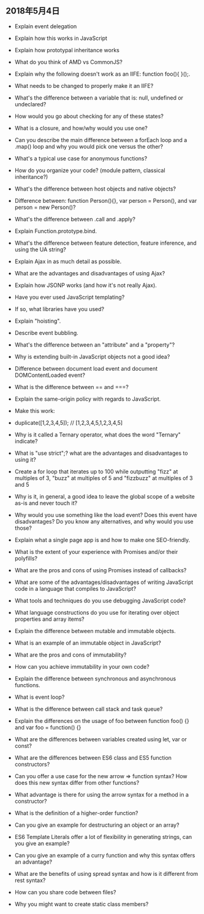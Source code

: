 ## 2018年5月4日

*  Explain event delegation

*  Explain how this works in JavaScript

*  Explain how prototypal inheritance works

*  What do you think of AMD vs CommonJS?

*  Explain why the following doesn't work as an IIFE: function foo(){ }();.

*  What needs to be changed to properly make it an IIFE?

*  What's the difference between a variable that is: null, undefined or undeclared?

*  How would you go about checking for any of these states?

*  What is a closure, and how/why would you use one?

*  Can you describe the main difference between a forEach loop and a .map() loop and why you would pick one versus the other?

*  What's a typical use case for anonymous functions?

*  How do you organize your code? (module pattern, classical inheritance?)

*  What's the difference between host objects and native objects?

*  Difference between: function Person(){}, var person = Person(), and var person = new Person()?

*  What's the difference between .call and .apply?

*  Explain Function.prototype.bind.

*  What's the difference between feature detection, feature inference, and using the UA string?

*  Explain Ajax in as much detail as possible.

*  What are the advantages and disadvantages of using Ajax?

*  Explain how JSONP works (and how it's not really Ajax).

*  Have you ever used JavaScript templating?

*  If so, what libraries have you used?

*  Explain "hoisting".

*  Describe event bubbling.

*  What's the difference between an "attribute" and a "property"?

*  Why is extending built-in JavaScript objects not a good idea?

*  Difference between document load event and document DOMContentLoaded event?

*  What is the difference between == and ===?

*  Explain the same-origin policy with regards to JavaScript.

*  Make this work:

*  duplicate([1,2,3,4,5]); // [1,2,3,4,5,1,2,3,4,5]

*  Why is it called a Ternary operator, what does the word "Ternary" indicate?

*  What is "use strict";? what are the advantages and disadvantages to using it?

*  Create a for loop that iterates up to 100 while outputting "fizz" at multiples of 3, "buzz" at multiples of 5 and "fizzbuzz" at multiples of 3 and 5

*  Why is it, in general, a good idea to leave the global scope of a website as-is and never touch it?

*  Why would you use something like the load event? Does this event have disadvantages? Do you know any alternatives, and why would you use those?

*  Explain what a single page app is and how to make one SEO-friendly.

*  What is the extent of your experience with Promises and/or their polyfills?

*  What are the pros and cons of using Promises instead of callbacks?

*  What are some of the advantages/disadvantages of writing JavaScript code in a language that compiles to JavaScript?

*  What tools and techniques do you use debugging JavaScript code?

*  What language constructions do you use for iterating over object properties and array items?

*  Explain the difference between mutable and immutable objects.

*  What is an example of an immutable object in JavaScript?

*  What are the pros and cons of immutability?

*  How can you achieve immutability in your own code?

*  Explain the difference between synchronous and asynchronous functions.

*  What is event loop?

*  What is the difference between call stack and task queue?

*  Explain the differences on the usage of foo between function foo() {} and var foo = function() {}

*  What are the differences between variables created using let, var or const?

*  What are the differences between ES6 class and ES5 function constructors?

*  Can you offer a use case for the new arrow => function syntax? How does this new syntax differ from other functions?

*  What advantage is there for using the arrow syntax for a method in a constructor?

*  What is the definition of a higher-order function?

*  Can you give an example for destructuring an object or an array?

*  ES6 Template Literals offer a lot of flexibility in generating strings, can you give an example?

*  Can you give an example of a curry function and why this syntax offers an advantage?

*  What are the benefits of using spread syntax and how is it different from rest syntax?

*  How can you share code between files?

*  Why you might want to create static class members?